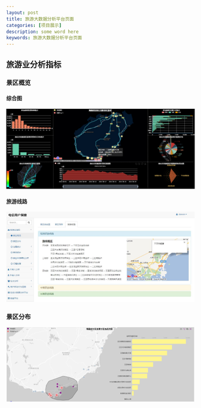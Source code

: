 ```yaml
---
layout: post
title: 旅游大数据分析平台页面
categories: [项目展示]
description: some word here
keywords: 旅游大数据分析平台页面
---
```


## 旅游业分析指标
### 景区概览
#### 综合图
![](/images/web/w17.png) </br>
#### 旅游线路
![](/images/web/w18.jpg)</br>
### 景区分布
![](/images/web/w19.jpg)</br>

